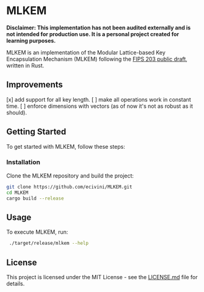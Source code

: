 # MLKEM

**Disclaimer: This implementation has not been audited externally and is not intended for production use. It is a personal project created for learning purposes.**

MLKEM is an implementation of the Modular Lattice-based Key Encapsulation Mechanism (MLKEM) following the [FIPS 203 public draft](https://csrc.nist.gov/pubs/fips/203/ipd), written in Rust.

## Improvements
[x] add support for all key length.
[ ] make all operations work in constant time.
[ ] enforce dimensions with vectors (as of now it's not as robust as it should).

## Getting Started

To get started with MLKEM, follow these steps:

### Installation

Clone the MLKEM repository and build the project:

```bash
git clone https://github.com/ecivini/MLKEM.git
cd MLKEM
cargo build --release
```

## Usage
To execute MLKEM, run:
```bash
 ./target/release/mlkem --help
```

## License
This project is licensed under the MIT License - see the [LICENSE.md](LICENSE.md) file for details.
